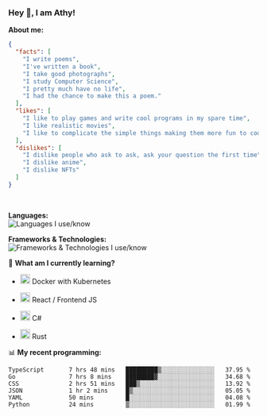 ### Hey 👋, I am Athy!<br>

**About me:**


```json
{
  "facts": [
    "I write poems",
    "I've written a book",
    "I take good photographs",
    "I study Computer Science",
    "I pretty much have no life",
    "I had the chance to make this a poem."
  ],
  "likes": [
    "I like to play games and write cool programs in my spare time",
    "I like realistic movies",
    "I like to complicate the simple things making them more fun to code."
  ],
  "dislikes": [
    "I dislike people who ask to ask, ask your question the first time",
    "I dislike anime",
    "I dislike NFTs"
  ]
}
```
<br>


**Languages:**<br>
![Languages I use/know](https://skillicons.dev/icons?i=py,js,html,go,lua,java)

**Frameworks & Technologies:**<br />
![Frameworks & Technologies I use/know](https://skillicons.dev/icons?i=nodejs,nextjs,ts,react,express,docker,kubernetes,mysql,postgresql,mongodb,git,github,tailwind)

📙 **What am I currently learning?**

- <img height="20" src="https://cdn.jsdelivr.net/gh/devicons/devicon/icons/docker/docker-original.svg" /> Docker with Kubernetes

- <img height="20" src="https://cdn.jsdelivr.net/gh/devicons/devicon/icons/react/react-original.svg" /> React / Frontend JS

- <img height="20" src="https://cdn.jsdelivr.net/gh/devicons/devicon/icons/csharp/csharp-original.svg" /> C#
- <img height="20" src="https://cdn.jsdelivr.net/gh/devicons/devicon/icons/rust/rust-plain.svg" /> Rust

📊 **My recent programming:**

<!--START_SECTION:waka-->

```text
TypeScript       7 hrs 48 mins   █████████▒░░░░░░░░░░░░░░░   37.95 %
Go               7 hrs 8 mins    ████████▓░░░░░░░░░░░░░░░░   34.68 %
CSS              2 hrs 51 mins   ███▒░░░░░░░░░░░░░░░░░░░░░   13.92 %
JSON             1 hr 2 mins     █▒░░░░░░░░░░░░░░░░░░░░░░░   05.05 %
YAML             50 mins         █░░░░░░░░░░░░░░░░░░░░░░░░   04.08 %
Python           24 mins         ▒░░░░░░░░░░░░░░░░░░░░░░░░   01.99 %
```

<!--END_SECTION:waka-->
